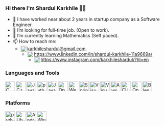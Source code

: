 
### Hi there I'm Shardul Karkhile 👋🏼

- 🔭 I have worked near about 2 years in startup company as a Software Engineer.
- 🌱 I’m looking for full-time job. (Open to work).
- 🔭 I’m currently learning Mathematics (Self paced).
- 📫 How to reach me:
  - <img align="left" alt="C" height="18px" src="https://github.com/paulrobertlloyd/socialmediaicons/blob/main/google%2B-32x32.png"/> karkhileshardul@gmail.com.
  - <img align="left" alt="C" height="18px" src="https://github.com/paulrobertlloyd/socialmediaicons/blob/main/linkedin-32x32.png" />https://www.linkedin.com/in/shardul-karkhile-11a9669a/
  - <img align="left" alt="C" height="18px" src="https://github.com/paulrobertlloyd/socialmediaicons/blob/main/instagram-32x32.png" />https://www.instagram.com/karkhileshardul/?hl=en


### Languages and Tools

<img align="left" alt="C" height="30px" src="https://api.iconify.design/logos:c.svg" />
<img align="left" alt="C++" height="30px" src="https://api.iconify.design/logos:c-plusplus.svg" />
<img align="left" alt="Java" height="30px" src="https://api.iconify.design/logos:java.svg" />
<img align="left" alt="python" height="30px" src="https://api.iconify.design/logos:python.svg" />
<img align="left" alt="JavaScript" height="30px" src="https://api.iconify.design/logos:javascript.svg" />
<img align="left" alt="OpenGL" height="30px" src="https://api.iconify.design/logos:opengl.svg" />
<img align="left" alt="WebGL" height="30px" src="https://api.iconify.design/simple-icons:webgl.svg" />
<img align="left" alt="SpringToolSuite" height="30px" src="https://api.iconify.design/bx:bxl-spring-boot.svg" />
<img align="left" alt="VisualStudio" height="30px" src="https://api.iconify.design/logos:visual-studio-code.svg" />
<img align="left" alt="VisualStudio" height="30px" src="https://api.iconify.design/logos:visual-studio.svg" />
<img align="left" alt="Aws" height="30px" src="https://api.iconify.design/logos:aws.svg" />
<img align="left" alt="CUDA" height="30px" src="https://api.iconify.design/vscode-icons:file-type-cuda.svg" />
<img align="left" alt="OpenCL" height="30px" src="https://api.iconify.design/vscode-icons:file-type-opencl.svg" />
<img align="left" alt="Blender" height="30px" src="https://api.iconify.design/logos:blender.svg" />
<br><br>

### Platforms

<img align="left" alt="python" height="30px" src="https://api.iconify.design/logos:debian.svg" />
<img align="left" alt="Ubuntu" height="30px" src="https://api.iconify.design/logos:ubuntu.svg" />
<img align="left" alt="Android" height="30px" src="https://api.iconify.design/logos:android.svg" />
<img align="left" alt="Windows" height="30px" src="https://api.iconify.design/logos:microsoft-windows.svg" />





<!--
**karkhileshardul/karkhileshardul** is a ✨ _special_ ✨ repository because its `README.md` (this file) appears on your GitHub profile.

Here are some ideas to get you started:

- 🔭 I’m currently working on ...
- 🌱 I’m currently learning ...
- 👯 I’m looking to collaborate on ...
- 🤔 I’m looking for help with ...
- 💬 Ask me about ...
- 📫 How to reach me: ...
- 😄 Pronouns: ...
- ⚡ Fun fact: ...
-->
